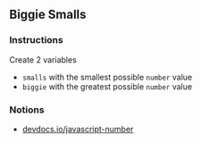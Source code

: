 ## Biggie Smalls

### Instructions

Create 2 variables
- `smalls` with the smallest possible `number` value
- `biggie` with the greatest possible `number` value


### Notions

- [devdocs.io/javascript-number](https://devdocs.io/javascript-number/)
